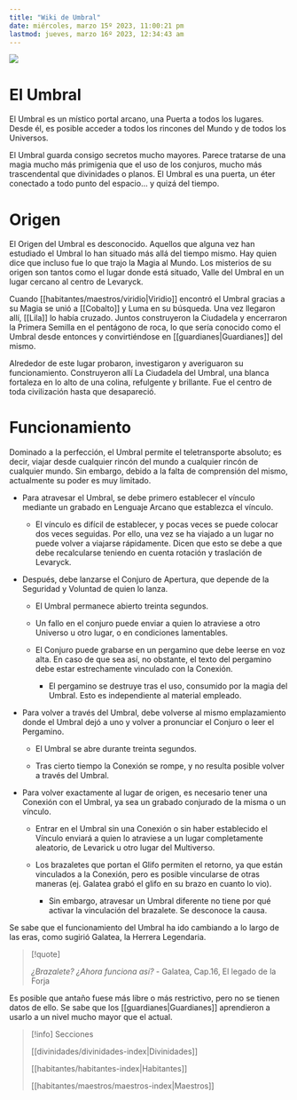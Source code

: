```yaml
---
title: "Wiki de Umbral"
date: miércoles, marzo 15º 2023, 11:00:21 pm
lastmod: jueves, marzo 16º 2023, 12:34:43 am
---
```


![](images/Fondo%20Umbral.jpg)
# **El Umbral**

El Umbral es un místico portal arcano, una Puerta a todos los lugares. Desde él, es posible acceder a todos los rincones del Mundo y de todos los Universos.

El Umbral guarda consigo secretos mucho mayores. Parece tratarse de una magia mucho más primigenia que el uso de los conjuros, mucho más trascendental que divinidades o planos. El Umbral es una puerta, un éter conectado a todo punto del espacio… y quizá del tiempo.

# Origen

El Origen del Umbral es desconocido. Aquellos que alguna vez han estudiado el Umbral lo han situado más allá del tiempo mismo. Hay quien dice que incluso fue lo que trajo la Magia al Mundo. Los misterios de su origen son tantos como el lugar donde está situado, Valle del Umbral en un lugar cercano al centro de Levaryck.

Cuando [[habitantes/maestros/viridio|Viridio]] encontró el Umbral gracias a su Magia se unió a [[Cobalto]] y Luma en su búsqueda. Una vez llegaron allí, [[Lila]] lo había cruzado. Juntos construyeron la Ciudadela y encerraron la Primera Semilla en el pentágono de roca, lo que sería conocido como el Umbral desde entonces y convirtiéndose en [[guardianes|Guardianes]] del mismo.

Alrededor de este lugar probaron, investigaron y averiguaron su funcionamiento. Construyeron allí La Ciudadela del Umbral, una blanca fortaleza en lo alto de una colina, refulgente y brillante. Fue el centro de toda civilización hasta que desapareció.

# Funcionamiento

Dominado a la perfección, el Umbral permite el teletransporte absoluto; es decir, viajar desde cualquier rincón del mundo a cualquier rincón de cualquier mundo. Sin embargo, debido a la falta de comprensión del mismo, actualmente su poder es muy limitado.

-   Para atravesar el Umbral, se debe primero establecer el vínculo mediante un grabado en Lenguaje Arcano que establezca el vínculo.
    
    -   El vínculo es difícil de establecer, y pocas veces se puede colocar dos veces seguidas. Por ello, una vez se ha viajado a un lugar no puede volver a viajarse rápidamente. Dicen que esto se debe a que debe recalcularse teniendo en cuenta rotación y traslación de Levaryck.
        
-   Después, debe lanzarse el Conjuro de Apertura, que depende de la Seguridad y Voluntad de quien lo lanza.
    
    -   El Umbral permanece abierto treinta segundos.
        
    -   Un fallo en el conjuro puede enviar a quien lo atraviese a otro Universo u otro lugar, o en condiciones lamentables.
        
    -   El Conjuro puede grabarse en un pergamino que debe leerse en voz alta. En caso de que sea así, no obstante, el texto del pergamino debe estar estrechamente vinculado con la Conexión.
        
        -   El pergamino se destruye tras el uso, consumido por la magia del Umbral. Esto es independiente al material empleado.
            
-   Para volver a través del Umbral, debe volverse al mismo emplazamiento donde el Umbral dejó a uno y volver a pronunciar el Conjuro o leer el Pergamino.
    
    -   El Umbral se abre durante treinta segundos.
        
    -   Tras cierto tiempo la Conexión se rompe, y no resulta posible volver a través del Umbral.
        
-   Para volver exactamente al lugar de origen, es necesario tener una Conexión con el Umbral, ya sea un grabado conjurado de la misma o un vínculo.
    
    -   Entrar en el Umbral sin una Conexión o sin haber establecido el Vínculo enviará a quien lo atraviese a un lugar completamente aleatorio, de Levarick u otro lugar del Multiverso.
        
    -   Los brazaletes que portan el Glifo permiten el retorno, ya que están vinculados a la Conexión, pero es posible vincularse de otras maneras (ej. Galatea grabó el glifo en su brazo en cuanto lo vio).
        
        -   Sin embargo, atravesar un Umbral diferente no tiene por qué activar la vinculación del brazalete. Se desconoce la causa.
            

Se sabe que el funcionamiento del Umbral ha ido cambiando a lo largo de las eras, como sugirió Galatea, la Herrera Legendaria.

> [!quote]
> 
> _¿Brazalete? ¿Ahora funciona así?_
> \- Galatea, Cap.16, El legado de la Forja

Es posible que antaño fuese más libre o más restrictivo, pero no se tienen datos de ello. Se sabe que los [[guardianes|Guardianes]] aprendieron a usarlo a un nivel mucho mayor que el actual.

> [!info] Secciones
> 
> [[divinidades/divinidades-index|Divinidades]]
> 
> [[habitantes/habitantes-index|Habitantes]]
> 
> [[habitantes/maestros/maestros-index|Maestros]]
